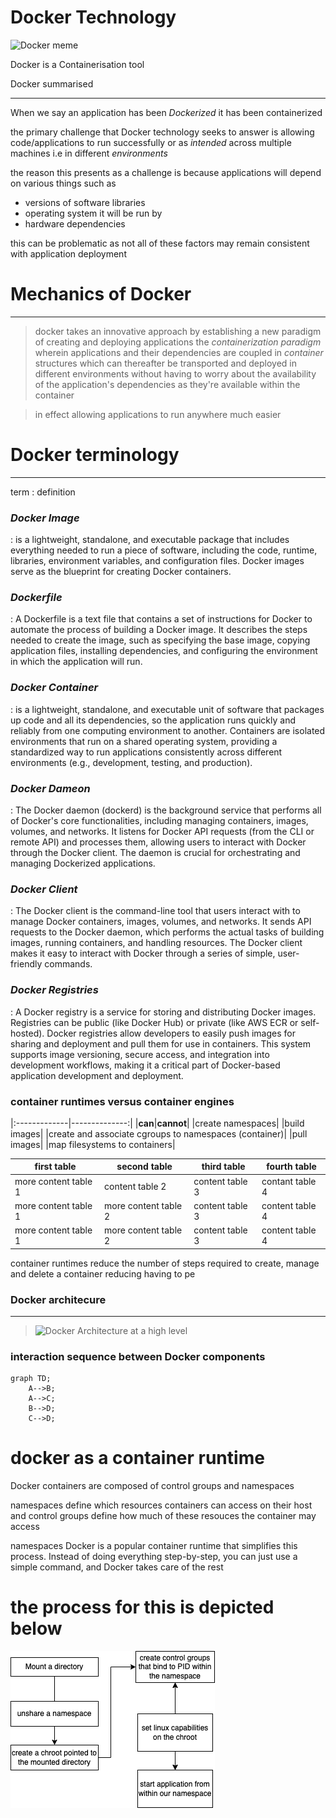# Docker Technology

![Docker meme](https://programmerhumor.io/wp-content/uploads/2022/12/programmerhumor-io-cloud-memes-programming-memes-bc6e34b0583f194.jpg)


Docker is a Containerisation tool

Docker summarised 

- - - 
When we say an application has been *Dockerized* it has been containerized 


the primary challenge that Docker technology seeks to answer is allowing code/applications to run successfully or as _intended_ across multiple machines i.e in different _environments_

the reason this presents as a challenge is because applications will depend on various things such as 

* versions of software libraries 
* operating system it will be run by 
* hardware dependencies 

this can be problematic as not all of these factors may remain consistent with application deployment 

# Mechanics of Docker

---

> docker takes an innovative approach by establishing a new paradigm of creating and deploying applications the _containerization paradigm_ wherein applications and their dependencies are coupled in _container_ structures which can thereafter be transported and deployed in different environments without having to worry about the availability of the application's dependencies as they're available within the container 

> in effect allowing applications to run anywhere much easier

# Docker terminology

---

term
: definition

### _Docker Image_
: is a lightweight, standalone, and executable package that includes everything needed to run a piece of software, including the code, runtime, libraries, environment variables, and configuration files. Docker images serve as the blueprint for creating Docker containers.

### _Dockerfile_
: A Dockerfile is a text file that contains a set of instructions for Docker to automate the process of building a Docker image. It describes the steps needed to create the image, such as specifying the base image, copying application files, installing dependencies, and configuring the environment in which the application will run.
 
### _Docker Container_
: is a lightweight, standalone, and executable unit of software that packages up code and all its dependencies, so the application runs quickly and reliably from one computing environment to another. Containers are isolated environments that run on a shared operating system, providing a standardized way to run applications consistently across different environments (e.g., development, testing, and production).

### _Docker Dameon_
: The Docker daemon (dockerd) is the background service that performs all of Docker's core functionalities, including managing containers, images, volumes, and networks. It listens for Docker API requests (from the CLI or remote API) and processes them, allowing users to interact with Docker through the Docker client. The daemon is crucial for orchestrating and managing Dockerized applications.

### _Docker Client_
: The Docker client is the command-line tool that users interact with to manage Docker containers, images, volumes, and networks. It sends API requests to the Docker daemon, which performs the actual tasks of building images, running containers, and handling resources. The Docker client makes it easy to interact with Docker through a series of simple, user-friendly commands.

### _Docker Registries_
: A Docker registry is a service for storing and distributing Docker images. Registries can be public (like Docker Hub) or private (like AWS ECR or self-hosted). Docker registries allow developers to easily push images for sharing and deployment and pull them for use in containers. This system supports image versioning, secure access, and integration into development workflows, making it a critical part of Docker-based application development and deployment.

### container runtimes versus container engines
|:-------------|--------------:|
|**can**|**cannot**|
|create namespaces| |build images|
|create and associate cgroups to namespaces (container)| |pull images|
|map filesystems to containers|

first table | second table | third table | fourth table 
    --------|--------|-------|----------
 more content table 1 | content table 2 | content table 3 | contant table 4
 more content table 1 | more content table 2 | content table 3 | content table 4
 more content table 1 | more content table 2 | content table 3 | content table 4


container runtimes reduce the number of steps required to create, manage and delete a container reducing having to pe

### Docker architecure

---
> ![Docker Architecture at a high level](https://docs.docker.com/get-started/images/docker-architecture.webp) 

> 

### interaction sequence between Docker components 

```mermaid
graph TD;
    A-->B;
    A-->C;
    B-->D;
    C-->D;
```
# docker as a container runtime

Docker containers are composed of control groups and namespaces 

namespaces define which resources containers can access on their host and control groups define how much of these resouces the container may access

namespaces
Docker is a popular container runtime that simplifies this process. Instead of doing everything step-by-step, you can just use a simple command, and Docker takes care of the rest

# the process for this is depicted below
![container runtime](container_runtime_simplification.png)



